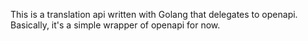 This is a translation api written with Golang that delegates to openapi.
Basically, it's a simple wrapper of openapi for now.
